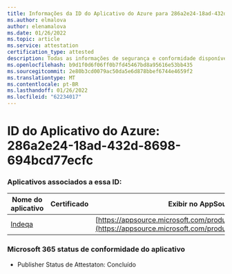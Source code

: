 ```yaml
---
title: Informações da ID do Aplicativo do Azure para 286a2e24-18ad-432d-8698-694bcd77ecfc
ms.author: elmalova
author: elenamalova
ms.date: 01/26/2022
ms.topic: article
ms.service: attestation
certification_type: attested
description: Todas as informações de segurança e conformidade disponíveis para 286a2e24-18ad-432d-8698-694bcd77ecfc.
ms.openlocfilehash: b9d1f0d6f06ff0b7fd45467bd8a95616e53bb435
ms.sourcegitcommit: 2e80b3cd0079ac50da5e6d878bbef6744e4659f2
ms.translationtype: MT
ms.contentlocale: pt-BR
ms.lasthandoff: 01/26/2022
ms.locfileid: "62234017"
---
```

# <a name="azure-app-id-286a2e24-18ad-432d-8698-694bcd77ecfc"></a>ID do Aplicativo do Azure: 286a2e24-18ad-432d-8698-694bcd77ecfc


### <a name="apps-associated-with-this-id"></a>Aplicativos associados a essa ID:
| **Nome do aplicativo** | **Certificado** | **Exibir no AppSource** |
|--------------|---------------|-----------------------|
| [Indeqa](https://docs.microsoft.com/microsoft-365-app-certification/forward/WA200003277) |  | [https://appsource.microsoft.com/product/office/WA200003277](https://appsource.microsoft.com/product/office/WA200003277) |

### <a name="microsoft-365-app-compliance-status"></a>Microsoft 365 status de conformidade do aplicativo
- Publisher Status de Attestaton: Concluído
